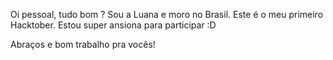 Oi pessoal, tudo bom ?
Sou a Luana e moro no Brasil.
Este é o meu primeiro Hacktober. Estou super ansiona para participar :D

Abraços e bom trabalho pra vocês!
